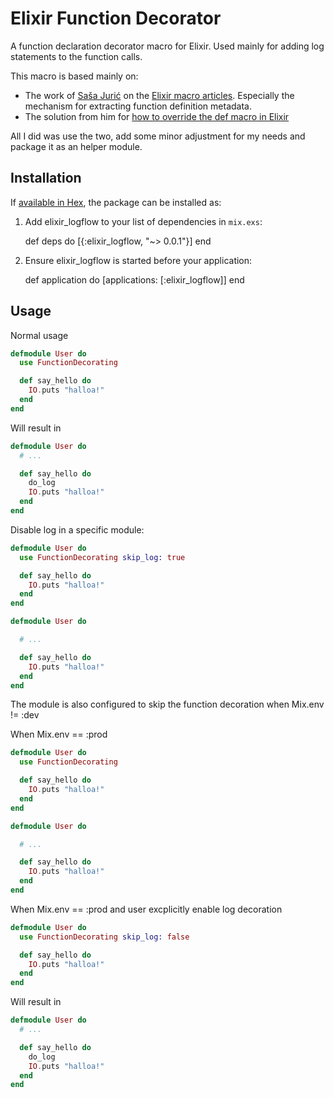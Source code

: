# Elixir Function Decorator

A function declaration decorator macro for Elixir. Used mainly for adding log statements to the function calls.

This macro is based mainly on:

* The work of [Saša Jurić](https://github.com/sasa1977)
on the [Elixir macro articles](http://www.theerlangelist.com/article/macros_1). Especially the mechanism for extracting function definition metadata.
* The solution from him for [how to override the def macro in Elixir](https://gist.github.com/sasa1977/a14f8dd76fe437668ac1)

All I did was use the two, add some minor adjustment for my needs and package it as an helper module.

## Installation

If [available in Hex](https://hex.pm/docs/publish), the package can be installed as:

  1. Add elixir_logflow to your list of dependencies in `mix.exs`:

        def deps do
          [{:elixir_logflow, "~> 0.0.1"}]
        end

  2. Ensure elixir_logflow is started before your application:

        def application do
          [applications: [:elixir_logflow]]
        end

## Usage

Normal usage

```elixir
defmodule User do
  use FunctionDecorating

  def say_hello do
    IO.puts "halloa!"
  end
end
```

Will result in

```elixir
defmodule User do
  # ...

  def say_hello do
    do_log
    IO.puts "halloa!"
  end
end
```

Disable log in a specific module:

```elixir
defmodule User do
  use FunctionDecorating skip_log: true

  def say_hello do
    IO.puts "halloa!"
  end
end
```

```elixir
defmodule User do

  # ...

  def say_hello do
    IO.puts "halloa!"
  end
end
```

The module is also configured to skip the function decoration
when Mix.env != :dev

When Mix.env == :prod

```elixir
defmodule User do
  use FunctionDecorating

  def say_hello do
    IO.puts "halloa!"
  end
end
```

```elixir
defmodule User do

  # ...

  def say_hello do
    IO.puts "halloa!"
  end
end
```

When Mix.env == :prod and user excplicitly enable log decoration

```elixir
defmodule User do
  use FunctionDecorating skip_log: false

  def say_hello do
    IO.puts "halloa!"
  end
end
```

Will result in

```elixir
defmodule User do
  # ...

  def say_hello do
    do_log
    IO.puts "halloa!"
  end
end
```
